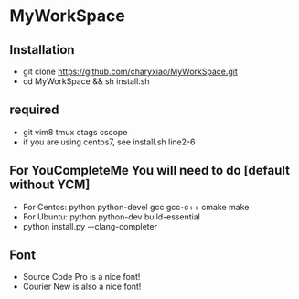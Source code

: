 # MyWorkSpace 

## Installation
* git clone https://github.com/charyxiao/MyWorkSpace.git
* cd MyWorkSpace && sh install.sh

## required
* git vim8 tmux ctags cscope
* if you are using centos7, see install.sh line2-6

## For YouCompleteMe You will need to do [default without YCM]
* For Centos: python python-devel gcc gcc-c++ cmake make
* For Ubuntu: python python-dev build-essential
* python install.py --clang-completer

## Font
* Source Code Pro is a nice font! 
* Courier New is also a nice font! 
